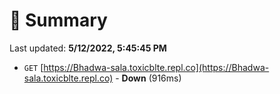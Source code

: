 # 📖 Summary
Last updated: **5/12/2022, 5:45:45 PM**

- `GET` [https://Bhadwa-sala.toxicblte.repl.co](https://Bhadwa-sala.toxicblte.repl.co) - **Down** (916ms)
